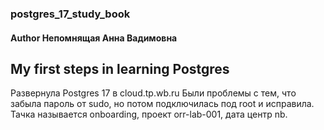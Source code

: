 ### postgres_17_study_book
#### Author Непомнящая Анна Вадимовна
## My first steps in learning Postgres
Развернула Postgres 17 в cloud.tp.wb.ru
Были проблемы с тем, что забыла пароль от sudo, но потом подключилась под root и исправила.
Тачка называется onboarding, проект orr-lab-001, дата центр nb.
